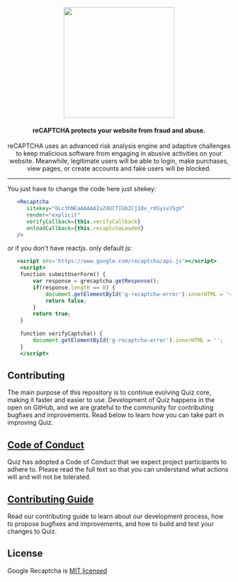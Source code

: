 <p align="center"><img src="https://www.google.com/recaptcha/about/images/google-reCAPTCHA.svg" alt="" width="250" /></p>
<h4 align="center">reCAPTCHA protects your website from fraud and abuse.</h4>
<p align="center">reCAPTCHA uses an advanced risk analysis engine and adaptive challenges to keep malicious software from engaging in abusive activities on your website. Meanwhile, legitimate users will be able to login, make purchases, view pages, or create accounts and fake users will be blocked.</p>

<hr/>

You just have to change the code here just sitekey:

```jsx
   <Recaptcha
      sitekey="6Lc3hNEaAAAAAIuZ4UCTIGb2Cj1Dx_rdSyivJSgV"
      render="explicit"
      verifyCallback={this.verifyCallback}
      onloadCallback={this.recaptchaLoaded}
   />
```

or if you don't have reactjs. only default js:

```jsx
   <script src='https://www.google.com/recaptcha/api.js'></script>
    <script>
    function submitUserForm() {
        var response = grecaptcha.getResponse();
        if(response.length == 0) {
            document.getElementById('g-recaptcha-error').innerHTML = '<span style="color:red;">This field is required.</span>';
            return false;
        }
        return true;
    }
     
    function verifyCaptcha() {
        document.getElementById('g-recaptcha-error').innerHTML = '';
    }
    </script>
```


## Contributing

The main purpose of this repository is to continue evolving Quiz core, making it faster and easier to use. Development of Quiz happens in the open on GitHub, and we are grateful to the community for contributing bugfixes and improvements. Read below to learn how you can take part in improving Quiz.

## [Code of Conduct](CODE_OF_CONDUCT.md)

Quiz has adopted a Code of Conduct that we expect project participants to adhere to. Please read the full text so that you can understand what actions will and will not be tolerated.

## [Contributing Guide](CONTRIBUTING.md)

Read our contributing guide to learn about our development process, how to propose bugfixes and improvements, and how to build and test your changes to Quiz.

## License

Google Recaptcha is [MIT licensed](LICENSE)


